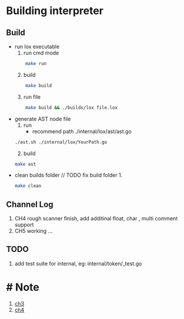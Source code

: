 # Building interpreter

## Build

- run lox executable 
    1. run cmd mode
    ```bash
        make run 
    ```
    2. build
    ```bash
        make build 
    ```
    3. run file
    ```bash
        make build && ./builds/lox file.lox
    ```
-  generate AST node file
    1. run
        - recommend path ./internal/lox/ast/ast.go 
    ```bash
    ./ast.sh ./internal/lox/YourPath.go
    ```
    2. build
    ```bash
    make ast 
    ```
- clean builds folder // TODO fix build folder 
    1.
    ```bash
    make clean 
    ```

## Channel Log

1. CH4 rough scanner finish, add additinal float, char , multi comment support
2. CH5 working ...

## TODO

1. add test suite for internal, eg: internal/token/_test.go 

# # Note

1. [ch3](./note/ch3.md)
2. [ch4](./note/ch4.md)

